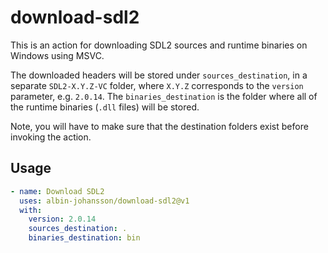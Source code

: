 # download-sdl2

This is an action for downloading SDL2 sources and runtime binaries on Windows using MSVC.

The downloaded headers will be stored under `sources_destination`, in a separate `SDL2-X.Y.Z-VC` folder, where `X.Y.Z` corresponds to the `version` parameter, e.g. `2.0.14`. The `binaries_destination` is the folder where all of the runtime binaries (`.dll` files) will be stored.

Note, you will have to make sure that the destination folders exist before invoking the action.

## Usage

```yml
- name: Download SDL2
  uses: albin-johansson/download-sdl2@v1
  with:
    version: 2.0.14
    sources_destination: .
    binaries_destination: bin
```
